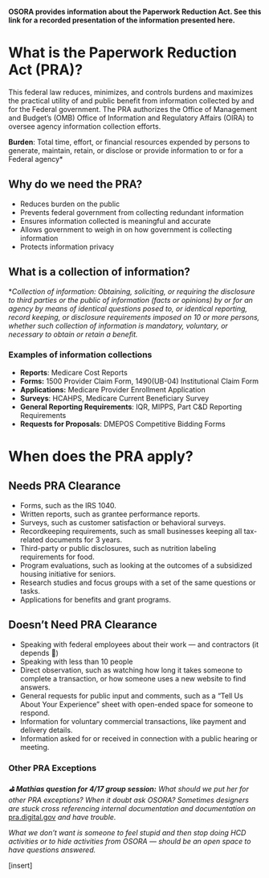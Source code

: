 **OSORA provides information about the Paperwork Reduction Act. See this link for a recorded presentation of the information presented here.** 

# What is the Paperwork Reduction Act (PRA)?

This federal law reduces, minimizes, and controls burdens and maximizes the practical utility of and public benefit from information collected by and for the Federal government. The PRA authorizes the Office of Management and Budget’s (OMB) Office of Information and Regulatory Affairs (OIRA) to oversee agency information collection efforts.

**Burden**: Total time, effort, or financial resources expended by persons to generate, maintain, retain, or disclose or provide information to or for a Federal agency*

## Why do we need the PRA?

- Reduces burden on the public
- Prevents federal government from collecting redundant information
- Ensures information collected is meaningful and accurate
- Allows government to weigh in on how government is collecting information
- Protects information privacy

## What is a collection of information?

**Collection of information:* *Obtaining, soliciting, or requiring the disclosure to third parties or the public of information (facts or opinions) by or for an agency by means of identical questions posed to, or identical reporting, record keeping, or disclosure requirements imposed on 10 or more persons, whether such collection of information is mandatory, voluntary, or necessary to obtain or retain a benefit.*

### Examples of information collections

- **Reports**: Medicare Cost Reports
- **Forms:** 1500 Provider Claim Form, 1490(UB-04) Institutional Claim Form
- **Applications:** Medicare Provider Enrollment Application
- **Surveys**: HCAHPS, Medicare Current Beneficiary Survey
- **General Reporting Requirements**: IQR, MIPPS, Part C&D Reporting Requirements
- **Requests for Proposals**: DMEPOS Competitive Bidding Forms

# When does the PRA apply?

## Needs PRA Clearance

-  Forms, such as the IRS 1040.
- Written reports, such as grantee performance reports.
- Surveys, such as customer satisfaction or behavioral surveys.
- Recordkeeping requirements, such as small businesses keeping all tax-related documents for 3 years.
- Third-party or public disclosures, such as nutrition labeling requirements for food.
- Program evaluations, such as looking at the outcomes of a subsidized housing initiative for seniors.
- Research studies and focus groups with a set of the same questions or tasks.
- Applications for benefits and grant programs.

## Doesn’t Need PRA Clearance

- Speaking with federal employees about their work  — and contractors (it depends 🙂)
- Speaking with less than 10 people
- Direct observation, such as watching how long it takes someone to complete a transaction, or how someone uses a new website to find answers.
- General requests for public input and comments, such as a “Tell Us About Your Experience” sheet with open-ended space for someone to respond.
- Information for voluntary commercial transactions, like payment and delivery details.
- Information asked for or received in connection with a public hearing or meeting.

### Other PRA Exceptions

***⛳️  Mathias  question for 4/17 group session:*** *What should we put her for other PRA exceptions? When it doubt ask OSORA? Sometimes designers are stuck cross referencing internal documentation and documentation on* [pra.digital.gov](pra.digital.gov) *and have trouble.*

*What we don’t want is someone to feel stupid and then stop doing HCD activities or to hide activities from OSORA — should be an open space to have questions answered.*

[insert]

# 